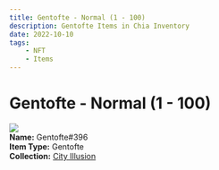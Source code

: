 ```yaml
---
title: Gentofte - Normal (1 - 100)
description: Gentofte Items in Chia Inventory
date: 2022-10-10
tags:
    - NFT
    - Items
---
```


# Gentofte - Normal (1 - 100)
<div class="item_thumbnail">
<img loading="lazy" src="https://umyr4xml3qn5y3g6vktfhmyuyaqb27hdjncrrnw6u4mdl2i.arweave.net/ozEeX_Y-_vcG9xs3qqmU7MUwCAdfONL-RRi23qcYNek"><br/>
<div><strong>Name:</strong> Gentofte#396</div>
<div><strong>Item Type:</strong> Gentofte</div>
<div><strong>Collection:</strong> <a href="https://www.spacescan.io/xch/nft/collection/col1lend2dcn558km4wcwta4xnkfv3xpcmlp9kyt0m909emvfxechlyqdl5ndg">City Illusion</a></div>
</div>

